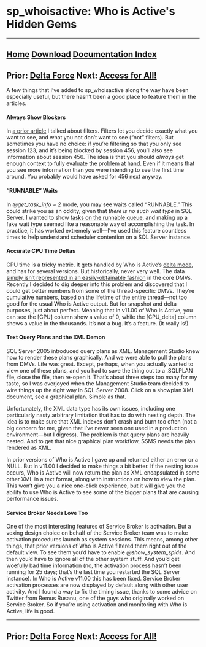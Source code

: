# sp_whoisactive: Who is Active's Hidden Gems

------
[Home](https://github.com/amachanic/sp_whoisactive)	[Download](https://github.com/amachanic/sp_whoisactive/archive/master.zip)	[Documentation Index](ReadMe.md)
------
Prior: [Delta Force](26_delta.md)	Next: [Access for All!](28_access.md)
------

A few things that I’ve added to sp_whoisactive along the way have been especially useful, but there hasn’t been a good place to feature them in the articles.

#### Always Show Blockers

In [a prior article](09_deciding.md) I talked about filters. Filters let you decide exactly what you want to see, and what you not don’t want to see (“not” filters). But sometimes you have no choice: if you’re filtering so that you only see session 123, and it’s being blocked by session 456, you’ll also see information about session 456. The idea is that you should *always* get enough context to fully evaluate the problem at hand. Even if it means that you see more information than you were intending to see the first time around. You probably would have asked for 456 next anyway.

#### “RUNNABLE” Waits

In *@get_task_info = 2* mode, you may see waits called “RUNNABLE.” This could strike you as an oddity, given that *there is no such wait type* in SQL Server. I wanted to show [tasks on the runnable queue](13_queries.md), and making up a fake wait type seemed like a reasonable way of accomplishing the task. In practice, it has worked extremely well—I’ve used this feature countless times to help understand scheduler contention on a SQL Server instance.

#### Accurate CPU Time Deltas

CPU time is a tricky metric. It gets handled by Who is Active’s [delta mode](26_delta.md), and has for several versions. But historically, never very well. The data [simply isn’t represented in an easily-obtainable fashion](02_design.md) in the core DMVs. Recently I decided to dig deeper into this problem and discovered that I could get better numbers from some of the thread-specific DMVs. They’re cumulative numbers, based on the lifetime of the entire thread—not too good for the usual Who is Active output. But for snapshot and delta purposes, just about perfect. Meaning that in v11.00 of Who is Active, you can see the [CPU] column show a value of 0, while the [CPU_delta] column shows a value in the thousands. It’s not a bug. It’s a feature. (It really is!)

#### Text Query Plans and the XML Demon

SQL Server 2005 introduced query plans as XML. Management Studio knew how to render these plans graphically. And we were able to pull the plans from DMVs. Life was great. Except, perhaps, when you actually wanted to view one of these plans, and you had to save the thing out to a .SQLPLAN file, close the file, then re-open it. That’s about three steps too many for my taste, so I was overjoyed when the Management Studio team decided to wire things up the right way in SQL Server 2008. Click on a showplan XML document, see a graphical plan. Simple as that.

Unfortunately, the XML data type has its own issues, including one particularly nasty arbitrary limitation that has to do with nesting depth. The idea is to make sure that XML indexes don’t crash and burn too often (not a big concern for me, given that I’ve never seen one used in a production environment—but I digress). The problem is that query plans are heavily nested. And to get that nice graphical plan workflow, SSMS needs the plan rendered as XML.

In prior versions of Who is Active I gave up and returned either an error or a NULL. But in v11.00 I decided to make things a bit better. If the nesting issue occurs, Who is Active will now return the plan as XML encapsulated in some other XML in a text format, along with instructions on how to view the plan. This won’t give you a nice one-click experience, but it will give you the ability to use Who is Active to see some of the bigger plans that are causing performance issues.

#### Service Broker Needs Love Too

One of the most interesting features of Service Broker is activation. But a vexing design choice on behalf of the Service Broker team was to make activation procedures launch as system sessions. This means, among other things, that prior versions of Who is Active filtered them right out of the default view. To see them you’d have to enable *@show_system_spids*. And then you’d have to ignore all of the other system stuff. And you’d get woefully bad time information (no, the activation process hasn’t been running for 25 days; that’s the last time you restarted the SQL Server instance). In Who is Active v11.00 this has been fixed. Service Broker activation processes are now displayed by default along with other user activity. And I found a way to fix the timing issue, thanks to some advice on Twitter from Remus Rusanu, one of the guys who originally worked on Service Broker. So if you’re using activation and monitoring with Who is Active, life is good.

------
Prior: [Delta Force](26_delta.md)	Next: [Access for All!](28_access.md)
------
